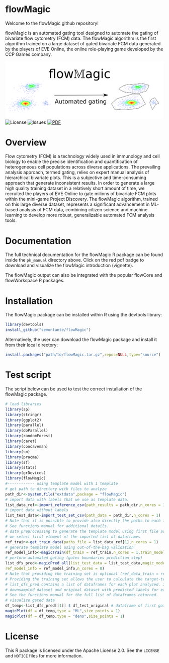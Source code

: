 
# flowMagic 

Welcome to the flowMagic github repository! 

flowMagic is an automated gating tool designed to automate the gating of bivariate flow cytometry (FCM) data. 
The flowMagic algorithm is the first algorithm trained on a large dataset of gated bivariate FCM data generated by the players of EVE Online, the online role-playing game developed by the CCP Games company.

![Project Logo](https://github.com/semontante/flowMagic/raw/main/intro/logo_flowmagic.png) 
![License](https://img.shields.io/github/license/semontante/flowMagic) 
![Issues](https://img.shields.io/github/issues/semontante/flowMagic)
[![PDF](https://img.shields.io/badge/flowMagic_doc-PDF-red)](https://github.com/semontante/flowMagic/blob/main/pk_manual/flowMagic_manual.pdf)

# Overview

Flow cytometry (FCM) is a technology widely used in immunology and cell biology to enable the precise identification and quantification of heterogeneous cell populations across diverse applications. The prevailing analysis approach, termed gating, relies on expert manual analysis of hierarchical bivariate plots.  This is a subjective and time-consuming approach that generate inconsistent results. In order to generate a large high quality training dataset in a relatively short amount of time, we recruited the players of EVE Online to gate milions of bivariate FCM plots within the mini-game Project Discovery. The flowMagic algorithm, trained on this large diverse dataset, represents a significant advancement in ML-based analysis of FCM data, combining citizen science and machine learning to develop more robust, generalizable automated FCM analysis tools.



# Documentation

The full technical documentation for the flowMagic R package can be found inside the `pk_manual` directory above. Click on the red pdf badge to download and visualize the flowMagic introduction (vignette).

The flowMagic output can also be integrated with the popular flowCore and flowWorkspace R packages.


# Installation

The flowMagic package can be installed within R using the devtools library:

```R
library(devtools)
install_github("semontante/flowMagic")
```

Alternatively, the user can download the flowMagic package and install it from their local directory:

```R
install.packages("path/to/flowMagic.tar.gz",repos=NULL,type="source")
```
# Test script

The script below can be used to test the correct installation of the flowMagic package.

```R
# load libraries
library(sp) 
library(stringr)
library(ggplot2)
library(parallel) 
library(doParallel)
library(randomForest) 
library(caret)
library(concaveman)
library(sm)
library(pracma)
library(sf)
library(stats)
library(grDevices)
library(flowMagic)
#------------ using template model with 1 template
# get path to directory with files to analyze
path_dir<-system.file("extdata",package = "flowMagic")
# import data with labels that we use as template data.
list_data_ref<-import_reference_csv(path_results = path_dir,n_cores = 1)
# import data without labels
list_test_data<-import_test_set_csv(path_data = path_dir,n_cores = 1)
# Note that it is possible to provide also directly the paths to each file. 
# See functions manual for additional details.
# data preprocessing to generate the template model using first file as template
# we select first element of the imported list of dataframes
ref_train<-get_train_data(paths_file = list_data_ref[1],n_cores = 1) 
# generate template model using out-of-the-bag validation
ref_model_info<-magicTrain(df_train = ref_train,n_cores = 1,train_model = "rf")
# perform automated gating (gates boundaries prediction step)
list_dfs_pred<-magicPred_all(list_test_data = list_test_data,magic_model = NULL,ref_data_train = ref_train,
ref_model_info = ref_model_info,n_cores = 8)
# Note that providing the training set is optional (ref_data_train = ref_train is optional).
# Providing the training set allows the user to calculate the target-template distance for each plot to analyze.
# list_dfs_pred contains a list of dataframes for each plot analyzed. In other words, it is a nested list (e.g.,
# downsampled dataset and original dataset with predicted labels for each plot). 
# See the functions manual for the full list of dataframes returned.
# visualize gated data
df_temp<-list_dfs_pred[[1]] $ df_test_original # dataframe of first gated plot
magicPlot(df = df_temp,type = "ML",size_points = 1)
magicPlot(df = df_temp,type = "dens",size_points = 1)
```

# License
This R package is licensed under the Apache License 2.0. See the `LICENSE` and `NOTICE` files for more information.


